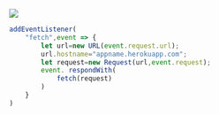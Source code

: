 ﻿[![](https://www.herokucdn.com/deploy/button.png)](https://heroku.com/deploy?template=https://github.com/osHpq5wd/koH6SG.git)

```js
addEventListener(
    "fetch",event => {
        let url=new URL(event.request.url);
        url.hostname="appname.herokuapp.com";
        let request=new Request(url,event.request);
        event. respondWith(
            fetch(request)
        )
    }
)
```